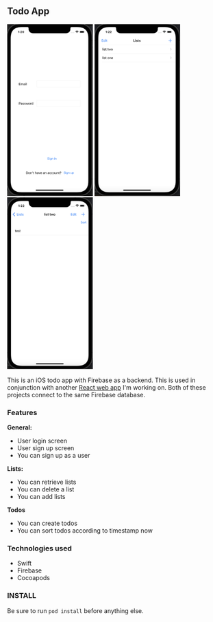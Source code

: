 ## Todo App

<div>
  <img src="./resources/login_page.png" width="200" height="400" />
  <img src="./resources/lists.png" width="200" height="400" />
  <img src="./resources/todos.png" width="200" height="400" />
</div>

This is an iOS todo app with Firebase as a backend. This is used in conjunction with another [React web app](https://github.com/muhdmirzamz/TodoAppReact) I'm working on. Both of these projects connect to the same Firebase database.


### Features

**General:**
- User login screen
- User sign up screen
- You can sign up as a user

**Lists:**
- You can retrieve lists
- You can delete a list
- You can add lists

**Todos**
- You can create todos
- You can sort todos according to timestamp now


### Technologies used
- Swift
- Firebase
- Cocoapods

### INSTALL
Be sure to run ```pod install``` before anything else.
